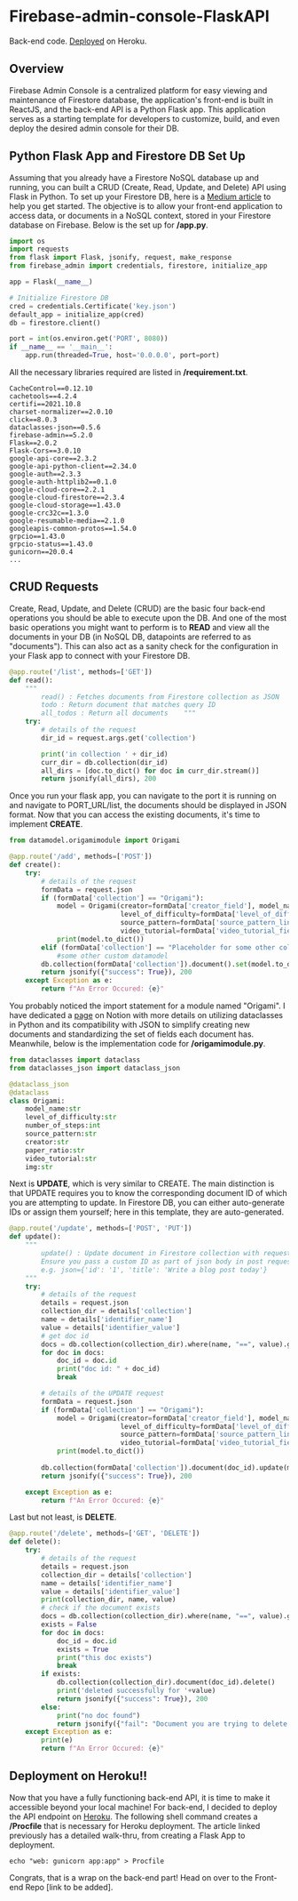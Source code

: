 # Firebase-admin-console-FlaskAPI

Back-end code. <a href="https://firebase-admin-console-api.herokuapp.com/list?collection=Origami&filter_applied=false&difficulty=&low_steps=0&high_steps=1000&order_by=">Deployed</a> on Heroku.

## Overview

Firebase Admin Console is a centralized platform for easy viewing and maintenance of Firestore database, the application's front-end is built in ReactJS, and the back-end API is a Python Flask app. This application serves as a starting template for developers to customize, build, and even deploy the desired admin console for their DB. 


## Python Flask App and Firestore DB Set Up

Assuming that you already have a Firestore NoSQL database up and running, you can built a CRUD (Create, Read, Update, and Delete) API using Flask in Python. To set up your Firestore DB, here is a <a href="https://medium.com/google-cloud/building-a-flask-python-crud-api-with-cloud-firestore-firebase-and-deploying-on-cloud-run-29a10c502877">Medium article</a> to help you get started. The objective is to allow your front-end application to access data, or documents in a NoSQL context, stored in your Firestore database on Firebase. Below is the set up for <strong>/app.py</strong>.


```python
import os
import requests
from flask import Flask, jsonify, request, make_response
from firebase_admin import credentials, firestore, initialize_app

app = Flask(__name__)

# Initialize Firestore DB
cred = credentials.Certificate('key.json')
default_app = initialize_app(cred)
db = firestore.client()

port = int(os.environ.get('PORT', 8080))
if __name__ == '__main__':
    app.run(threaded=True, host='0.0.0.0', port=port)
```

All the necessary libraries required are listed in <strong>/requirement.txt</strong>.

```plaintext
CacheControl==0.12.10
cachetools==4.2.4
certifi==2021.10.8
charset-normalizer==2.0.10
click==8.0.3
dataclasses-json==0.5.6
firebase-admin==5.2.0
Flask==2.0.2
Flask-Cors==3.0.10
google-api-core==2.3.2
google-api-python-client==2.34.0
google-auth==2.3.3
google-auth-httplib2==0.1.0
google-cloud-core==2.2.1
google-cloud-firestore==2.3.4
google-cloud-storage==1.43.0
google-crc32c==1.3.0
google-resumable-media==2.1.0
googleapis-common-protos==1.54.0
grpcio==1.43.0
grpcio-status==1.43.0
gunicorn==20.0.4
...
```

## CRUD Requests

Create, Read, Update, and Delete (CRUD) are the basic four back-end operations you should be able to execute upon the DB. And one of the most basic operations you might want to perform is to <strong>READ</strong> and view all the documents in your DB (in NoSQL DB, datapoints are referred to as "documents"). This can also act as a sanity check for the configuration in your Flask app to connect with your Firestore DB.

```python
@app.route('/list', methods=['GET'])
def read():
    """
        read() : Fetches documents from Firestore collection as JSON
        todo : Return document that matches query ID
        all_todos : Return all documents    """
    try:
        # details of the request
        dir_id = request.args.get('collection')  

        print('in collection ' + dir_id)
        curr_dir = db.collection(dir_id)
        all_dirs = [doc.to_dict() for doc in curr_dir.stream()]
        return jsonify(all_dirs), 200
```

Once you run your flask app, you can navigate to the port it is running on and navigate to PORT_URL/list, the documents should be displayed in JSON format. Now that you can access the existing documents, it's time to implement <strong>CREATE</strong>.

```python
from datamodel.origamimodule import Origami

@app.route('/add', methods=['POST'])
def create():
    try:
        # details of the request
        formData = request.json
        if (formData['collection'] == "Origami"):
            model = Origami(creator=formData['creator_field'], model_name=formData['model_name_field'], 
                            level_of_difficulty=formData['level_of_difficulty_field'],number_of_steps=formData['steps_field'],
                            source_pattern=formData['source_pattern_link_field'],paper_ratio=formData['paper_ratio_field'],
                            video_tutorial=formData['video_tutorial_field'],img=formData['img_field'])
            print(model.to_dict())
        elif (formData['collection'] == "Placeholder for some other collection"):
            #some other custom datamodel
        db.collection(formData['collection']).document().set(model.to_dict())
        return jsonify({"success": True}), 200
    except Exception as e:
        return f"An Error Occured: {e}"
```

You probably noticed the import statement for a module named "Origami". I have dedicated a <a href="https://locrian-colt-32b.notion.site/Better-alternative-Fireclass-acde50619f074c358f0f99461b6f1f8b">page</a> on Notion with more details on utilizing dataclasses in Python and its compatibility with JSON to simplify creating new documents and standardizing the set of fields each document has. Meanwhile, below is the implementation code for <strong>/origamimodule.py</strong>.

```python
from dataclasses import dataclass
from dataclasses_json import dataclass_json 

@dataclass_json
@dataclass
class Origami:
    model_name:str
    level_of_difficulty:str
    number_of_steps:int
    source_pattern:str
    creator:str
    paper_ratio:str
    video_tutorial:str
    img:str
```

Next is <strong>UPDATE</strong>, which is very similar to CREATE. The main distinction is that UPDATE requires you to know the corresponding document ID of which you are attempting to update. In Firestore DB, you can either auto-generate IDs or assign them yourself; here in this template, they are auto-generated.

```python
@app.route('/update', methods=['POST', 'PUT'])
def update():
    """
        update() : Update document in Firestore collection with request body
        Ensure you pass a custom ID as part of json body in post request
        e.g. json={'id': '1', 'title': 'Write a blog post today'}
    """
    try:
        # details of the request
        details = request.json
        collection_dir = details['collection']
        name = details['identifier_name']
        value = details['identifier_value']
        # get doc id
        docs = db.collection(collection_dir).where(name, "==", value).get()
        for doc in docs:
            doc_id = doc.id
            print("doc id: " + doc_id)
            break

        # details of the UPDATE request
        formData = request.json
        if (formData['collection'] == "Origami"):
            model = Origami(creator=formData['creator_field'], model_name=formData['model_name_field'], 
                            level_of_difficulty=formData['level_of_difficulty_field'],number_of_steps=formData['steps_field'],
                            source_pattern=formData['source_pattern_link_field'],paper_ratio=formData['paper_ratio_field'],
                            video_tutorial=formData['video_tutorial_field'],img=formData['img_field'])
            print(model.to_dict())
        
        db.collection(formData['collection']).document(doc_id).update(model.to_dict())
        return jsonify({"success": True}), 200

    except Exception as e:
        return f"An Error Occured: {e}"
```
Last but not least, is <strong>DELETE</strong>. 

```python
@app.route('/delete', methods=['GET', 'DELETE'])
def delete():
    try:
        # details of the request
        details = request.json
        collection_dir = details['collection']
        name = details['identifier_name']
        value = details['identifier_value']
        print(collection_dir, name, value)
        # check if the document exists
        docs = db.collection(collection_dir).where(name, "==", value).get()
        exists = False
        for doc in docs:
            doc_id = doc.id
            exists = True
            print("this doc exists")
            break
        if exists:
            db.collection(collection_dir).document(doc_id).delete()
            print('deleted successfully for '+value)
            return jsonify({"success": True}), 200
        else:
            print("no doc found")
            return jsonify({"fail": "Document you are trying to delete does not exist"})
    except Exception as e:
        print(e)
        return f"An Error Occured: {e}"
```

## Deployment on Heroku!!

Now that you have a fully functioning back-end API, it is time to make it accessible beyond your local machine! For back-end, I decided to deploy the API endpoint on <a href="https://realpython.com/flask-by-example-part-1-project-setup/">Heroku</a>. The following shell command creates a <strong>/Procfile</strong> that is necessary for Heroku deployment. The article linked previously has a detailed walk-thru, from creating a Flask App to deployment.

```shell
echo "web: gunicorn app:app" > Procfile
```

Congrats, that is a wrap on the back-end part! Head on over to the Front-end Repo [link to be added].
